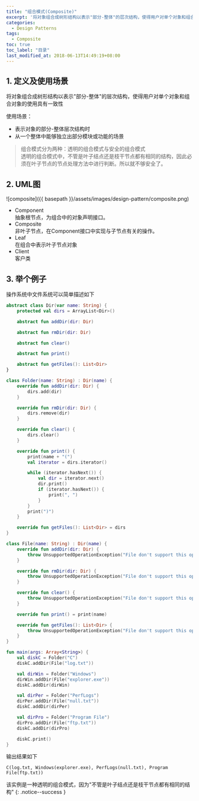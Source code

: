```yaml
---
title: "组合模式(Composite)"
excerpt: '将对象组合成树形结构以表示"部分-整体"的层次结构，使得用户对单个对象和组合对象的使用具有一致性'
categories:
  - Design Patterns
tags:
  - Composite
toc: true
toc_label: "目录"
last_modified_at: 2018-06-13T14:49:19+08:00
---
```


## 1. 定义及使用场景
将对象组合成树形结构以表示"部分-整体"的层次结构，使得用户对单个对象和组合对象的使用具有一致性

使用场景：
- 表示对象的部分-整体层次结构时
- 从一个整体中能够独立出部分模块或功能的场景

> 组合模式分为两种：透明的组合模式与安全的组合模式  
> 透明的组合模式中，不管是叶子结点还是枝干节点都有相同的结构，因此必须在叶子节点的节点处理方法中进行判断。所以就不够安全了。

## 2. UML图
![composite]({{ basepath }}/assets/images/design-pattern/composite.png)

- Component  
  抽象根节点，为组合中的对象声明接口。
- Composite  
  非叶子节点，在Component接口中实现与子节点有关的操作。
- Leaf  
  在组合中表示叶子节点对象
- Client  
  客户类

## 3. 举个例子
操作系统中文件系统可以简单描述如下

```kotlin
abstract class Dir(var name: String) {
    protected val dirs = ArrayList<Dir>()

    abstract fun addDir(dir: Dir)

    abstract fun rmDir(dir: Dir)

    abstract fun clear()

    abstract fun print()

    abstract fun getFiles(): List<Dir>
}

class Folder(name: String) : Dir(name) {
    override fun addDir(dir: Dir) {
        dirs.add(dir)
    }

    override fun rmDir(dir: Dir) {
        dirs.remove(dir)
    }

    override fun clear() {
        dirs.clear()
    }

    override fun print() {
        print(name + "(")
        val iterator = dirs.iterator()

        while (iterator.hasNext()) {
            val dir = iterator.next()
            dir.print()
            if (iterator.hasNext()) {
                print(", ")
            }
        }
        print(")")
    }

    override fun getFiles(): List<Dir> = dirs
}

class File(name: String) : Dir(name) {
    override fun addDir(dir: Dir) {
        throw UnsupportedOperationException("File don't support this operation")
    }

    override fun rmDir(dir: Dir) {
        throw UnsupportedOperationException("File don't support this operation")
    }

    override fun clear() {
        throw UnsupportedOperationException("File don't support this operation")
    }

    override fun print() = print(name)

    override fun getFiles(): List<Dir> {
        throw UnsupportedOperationException("File don't support this operation")
    }
}

fun main(args: Array<String>) {
    val diskC = Folder("C")
    diskC.addDir(File("log.txt"))

    val dirWin = Folder("Windows")
    dirWin.addDir(File("explorer.exe"))
    diskC.addDir(dirWin)

    val dirPer = Folder("PerfLogs")
    dirPer.addDir(File("null.txt"))
    diskC.addDir(dirPer)

    val dirPro = Folder("Program File")
    dirPro.addDir(File("ftp.txt"))
    diskC.addDir(dirPro)

    diskC.print()
}
```

输出结果如下
```text
C(log.txt, Windows(explorer.exe), PerfLogs(null.txt), Program File(ftp.txt))
```

该实例是一种透明的组合模式，因为"不管是叶子结点还是枝干节点都有相同的结构"
{: .notice--success }
